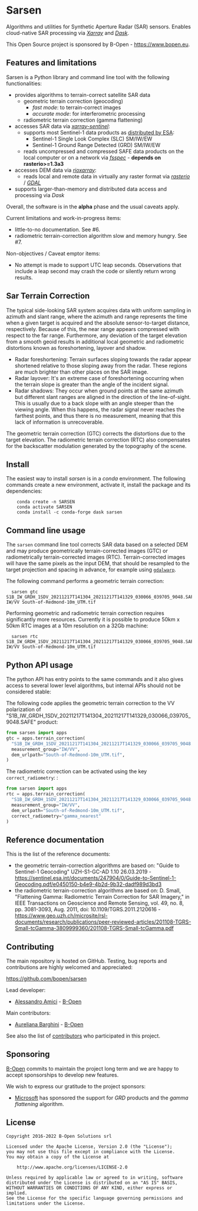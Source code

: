 # Sarsen

Algorithms and utilities for Synthetic Aperture Radar (SAR) sensors.
Enables cloud-native SAR processing via [*Xarray*](https://xarray.pydata.org)
and [*Dask*](https://dask.org).

This Open Source project is sponsored by B-Open - https://www.bopen.eu.

## Features and limitations

Sarsen is a Python library and command line tool with the following functionalities:

- provides algorithms to terrain-correct satellite SAR data
  - geometric terrain correction (geocoding)
    - *fast mode*: to terrain-correct images
    - *accurate mode*: for interferometric processing
  - radiometric terrain correction (gamma flattening)
- accesses SAR data via [*xarray-sentinel*](https://github.com/bopen/xarray-sentinel):
  - supports most Sentinel-1 data products as [distributed by ESA](https://scihub.copernicus.eu/dhus/#/home):
    - Sentinel-1 Single Look Complex (SLC) SM/IW/EW
    - Sentinel-1 Ground Range Detected (GRD) SM/IW/EW
  - reads uncompressed and compressed SAFE data products on the local computer or
    on a network via [*fsspec*](https://filesystem-spec.readthedocs.io) - **depends on rasterio>=1.3a3**
- accesses DEM data via [*rioxarray*](https://corteva.github.io/rioxarray):
  - reads local and remote data in virtually any raster format via
    [*rasterio*](https://rasterio.readthedocs.io) / [*GDAL*](https://gdal.org)
- supports larger-than-memory and distributed data access and processing via *Dask*

Overall, the software is in the **alpha** phase and the usual caveats apply.

Current limitations and work-in-progress items:

- little-to-no documentation. See #6.
- radiometric terrain-correction algorithm slow and memory hungry. See #7.

Non-objectives / Caveat emptor items:

- No attempt is made to support UTC leap seconds. Observations that include a leap second may
  crash the code or silently return wrong results.

## Sar Terrain Correction

The typical side-looking SAR system acquires data with uniform sampling in azimuth and slant range,
where the azimuth and range represents the time when a given target is acquired and the absolute
sensor-to-target distance, respectively.
Because of this, the near range appears compressed with respect to the far range. Furthermore,
any deviation of the target elevation from a smooth geoid results in additional local geometric and radiometric
distortions known as foreshortening, layover and shadow.

- Radar foreshortening: Terrain surfaces sloping towards the radar appear shortened relative to those sloping away from the radar.
  These regions are much brighter than other places on the SAR image.
- Radar layover: It's an extreme case of foreshortening occurring when the terrain slope is greater than the angle of the incident signal.
- Radar shadows: They occur when ground points at the same azimuth but different slant ranges are aligned in the direction of the line-of-sight.
  This is usually due to a back slope with an angle steeper than the viewing angle.
  When this happens, the radar signal never reaches the farthest points, and thus there is no measurement, meaning that this lack of information is unrecoverable.

The geometric terrain correction (GTC) corrects the distortions due to the target elevation.
The radiometric terrain correction (RTC) also compensates for the backscatter modulation generated
by the topography of the scene.

## Install

The easiest way to install *sarsen* is in a *conda* environment.
The following commands create a new environment, activate it, install the package and its dependencies:

```shell
    conda create -n SARSEN
    conda activate SARSEN
    conda install -c conda-forge dask sarsen
```

## Command line usage

The `sarsen` command line tool corrects SAR data based on a selected DEM and may produce
geometrically terrain-corrected images (GTC) or radiometrically terrain-corrected images (RTC).
Terrain-corrected images will have the same pixels as the input DEM, that should be resampled
to the target projection and spacing in advance, for example using
[`gdalwarp`](https://gdal.org/programs/gdalwarp.html).

The following command performs a geometric terrain correction:

```shell
  sarsen gtc S1B_IW_GRDH_1SDV_20211217T141304_20211217T141329_030066_039705_9048.SAFE IW/VV South-of-Redmond-10m_UTM.tif
```

Performing geometric and radiometric terrain correction requires significantly more resources.
Currently it is possible to produce 50km x 50km RTC images at a 10m resolution on a 32Gb machine:

```shell
  sarsen rtc S1B_IW_GRDH_1SDV_20211217T141304_20211217T141329_030066_039705_9048.SAFE IW/VV South-of-Redmond-10m_UTM.tif
```

## Python API usage

The python API has entry points to the same commands and it also gives access to several lower level
algorithms, but internal APIs should not be considered stable:

The following code applies the geometric terrain correction to the VV polarization of
"S1B_IW_GRDH_1SDV_20211217T141304_20211217T141329_030066_039705_9048.SAFE" product:

```python
from sarsen import apps
gtc = apps.terrain_correction(
  "S1B_IW_GRDH_1SDV_20211217T141304_20211217T141329_030066_039705_9048.SAFE",
  measurement_group="IW/VV",
  dem_urlpath="South-of-Redmond-10m_UTM.tif",
)
```

The radiometric correction can be activated using the key `correct_radiometry`:
:

```python
from sarsen import apps
rtc = apps.terrain_correction(
  "S1B_IW_GRDH_1SDV_20211217T141304_20211217T141329_030066_039705_9048.SAFE",
  measurement_group="IW/VV",
  dem_urlpath="South-of-Redmond-10m_UTM.tif",
  correct_radiometry="gamma_nearest"
)
```

## Reference documentation

This is the list of the reference documents:

- the geometric terrain-correction algorithms are based on:
  "Guide to Sentinel-1 Geocoding" UZH-S1-GC-AD 1.10 26.03.2019 -
  https://sentinel.esa.int/documents/247904/0/Guide-to-Sentinel-1-Geocoding.pdf/e0450150-b4e9-4b2d-9b32-dadf989d3bd3
- the radiometric terrain-correction algorithms are based on:
  D. Small, "Flattening Gamma: Radiometric Terrain Correction for SAR Imagery,"
  in IEEE Transactions on Geoscience and Remote Sensing, vol. 49, no. 8,
  pp. 3081-3093, Aug. 2011, doi: 10.1109/TGRS.2011.2120616 -
  https://www.geo.uzh.ch/microsite/rsl-documents/research/publications/peer-reviewed-articles/201108-TGRS-Small-tcGamma-3809999360/201108-TGRS-Small-tcGamma.pdf

## Contributing

The main repository is hosted on GitHub.
Testing, bug reports and contributions are highly welcomed and appreciated:

https://github.com/bopen/sarsen

Lead developer:

- [Alessandro Amici](https://github.com/alexamici) - [B-Open](https://bopen.eu)

Main contributors:

- [Aureliana Barghini](https://github.com/aurghs) - [B-Open](https://bopen.eu)

See also the list of [contributors](https://github.com/bopen/sarsen/contributors) who participated in this project.

## Sponsoring

[B-Open](https://bopen.eu) commits to maintain the project long term and we are happy to accept sponsorships to develop new features.

We wish to express our gratitude to the project sponsors:

- [Microsoft](https://microsoft.com) has sponsored the support for *GRD* products and the *gamma flattening* algorithm.

## License

```
Copyright 2016-2022 B-Open Solutions srl

Licensed under the Apache License, Version 2.0 (the "License");
you may not use this file except in compliance with the License.
You may obtain a copy of the License at

    http://www.apache.org/licenses/LICENSE-2.0

Unless required by applicable law or agreed to in writing, software
distributed under the License is distributed on an "AS IS" BASIS,
WITHOUT WARRANTIES OR CONDITIONS OF ANY KIND, either express or implied.
See the License for the specific language governing permissions and
limitations under the License.
```
